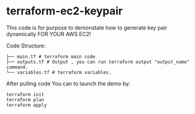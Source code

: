 # terraform-ec2-keypair


This code is for purpose to demonstate how to generate key pair dynamically FOR YOUR AWS EC2!

Code Structure: 
```
├── main.tf # terraform main code
├── outputs.tf # Output , you can run terraform output "output_name" command.
└── variables.tf # terraform variables.
```

After pulling code You can to launch the demo by:
```
terraform init
terraform plan
terraform apply
```

